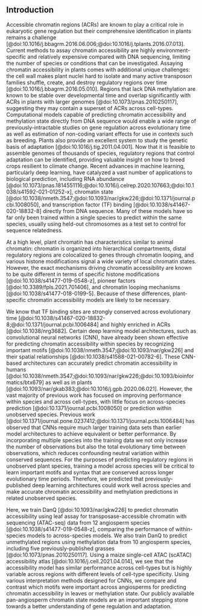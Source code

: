 ## Introduction

Accessible chromatin regions (ACRs) are known to play a critical role in eukaryotic gene regulation but their comprehensive identification in plants remains a challenge [@doi:10.1016/j.bbagrm.2016.06.006;@doi:10.1016/j.tplants.2016.07.013].
Current methods to assay chromatin accessibility are highly environment-specific and relatively expensive compared with DNA sequencing, limiting the number of species or conditions that can be investigated.
Assaying chromatin accessibility in plants comes with additional unique challenges: the cell wall makes plant nuclei hard to isolate and many active transposon families shuffle, create, and destroy regulatory regions over time [@doi:10.1016/j.bbagrm.2016.05.010].
Regions that lack DNA methylation are known to be stable over developmental time and overlap significantly with ACRs in plants with larger genomes [@doi:10.1073/pnas.2010250117], suggesting they may contain a superset of ACRs across cell-types.
Computational models capable of predicting chromatin accessibility and methylation state directly from DNA sequence would enable a wide range of previously-intractable studies on gene regulation across evolutionary time as well as estimation of non-coding variant effects for use in contexts such as breeding.
Plants also provide an excellent system to study the genetic basis of adaptation [@doi:10.1016/j.tig.2011.04.001].
Now that it is feasible to assemble genomes of thousands of species, regulatory regions that control adaptation can be identified, providing valuable insight on how to breed crops resilient to climate change.
Recent advances in machine learning, particularly deep learning, have catalyzed a vast number of applications to biological prediction, including RNA abundance [@doi:10.1073/pnas.1814551116;@doi:10.1016/j.celrep.2020.107663;@doi:10.1038/s41592-021-01252-x], chromatin state [@doi:10.1038/nmeth.3547;@doi:10.1093/nar/gkw226;@doi:10.1371/journal.pcbi.1008050], and transcription factor (TF) binding [@doi:10.1038/s41467-020-18832-8] directly from DNA sequence.
Many of these models have so far only been trained within a single species to predict within the same species, usually using held-out chromosomes as a test set to control for sequence relatedness.

At a high level, plant chromatin has characteristics similar to animal chromatin: chromatin is organized into hierarchical compartments, distal regulatory regions are colocalized to genes through chromatin looping, and various histone modifications signal a wide variety of local chromatin states.
However, the exact mechanisms driving chromatin accessibility are known to be quite different in terms of specific histone modifications [@doi:10.1038/s41477-019-0548-z], pioneer factors [@doi:10.3389/fpls.2021.701406], and chromatin looping mechanisms [@doi:10.1038/s41477-018-0199-5].
Because of these differences, plant-specific chromatin accessibility models are likely to be necessary.

We know that TF binding sites are strongly conserved across evolutionary time [@doi:10.1038/s41467-020-18832-8;@doi:10.1371/journal.pcbi.1006484] and highly enriched in ACRs [@doi:10.1038/nrg3682].
Certain deep learning model architectures, such as convolutional neural networks (CNN), have already been shown effective for predicting chromatin accessibility within species by recognizing important motifs [@doi:10.1038/nmeth.3547;@doi:10.1093/nar/gkw226] and their spatial relationships [@doi:10.1038/s41588-021-00782-6].
These CNN-based architectures can accurately predict chromatin accessibility in humans [@doi:10.1038/nmeth.3547;@doi:10.1093/nar/gkw226;@doi:10.1093/bioinformatics/btx679] as well as in plants [@doi:10.1093/nar/gkab383;@doi:10.1016/j.gpb.2020.06.021].
However, the vast majority of previous work has focused on improving performance within species and across cell-types, with little focus on across-species prediction [@doi:10.1371/journal.pcbi.1008050] or prediction within unobserved species.
Previous work [@doi:10.1371/journal.pone.0237412;@doi:10.1371/journal.pcbi.1006484] has observed that CNNs require much larger training data sets than earlier model architectures to achieve equivalent or better performance.
By incorporating multiple species into the training data we not only increase the number of observations but also the total evolutionary time between observations, which reduces confounding neutral variation within conserved sequences.
For the purposes of predicting regulatory regions in unobserved plant species, training a model across species will be critical to learn important motifs and syntax that are conserved across longer evolutionary time periods.
Therefore, we predicted that previously-published deep learning architectures could work well across species and make accurate chromatin accessibility and methylation predictions in related unobserved species.

Here, we train DanQ [@doi:10.1093/nar/gkw226] to predict chromatin accessibility using leaf assay for transposase-accessible chromatin with sequencing (ATAC-seq) data from 12 angiosperm species [@doi:10.1038/s41477-019-0548-z], comparing the performance of within-species models to across-species models.
We also train DanQ to predict unmethylated regions using methylation data from 10 angiosperm species, including five previously-published grasses [@doi:10.1073/pnas.2010250117].
Using a maize single-cell ATAC (scATAC) accessibility atlas [@doi:10.1016/j.cell.2021.04.014], we see that the accessibility model has similar performance across cell-types but is highly variable across regions with different levels of cell-type specificity.
Using various interpretation methods designed for CNNs, we compare and contrast which motifs were important across angiosperms for predicting chromatin accessibility in leaves or methylation state.
Our publicly available pan-angiosperm chromatin state models are an important stepping stone towards a better understanding of gene regulation and adaptation.

